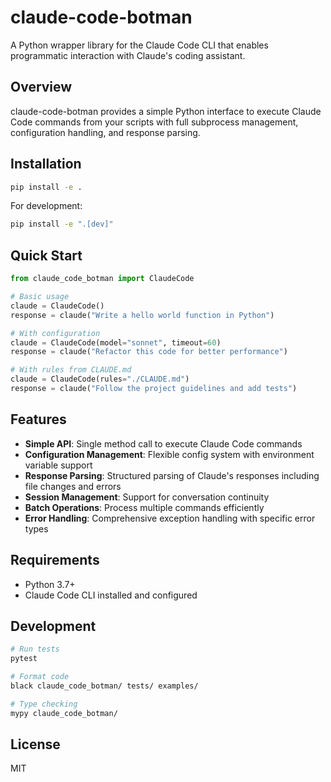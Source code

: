 # claude-code-botman

A Python wrapper library for the Claude Code CLI that enables programmatic interaction with Claude's coding assistant.

## Overview

claude-code-botman provides a simple Python interface to execute Claude Code commands from your scripts with full subprocess management, configuration handling, and response parsing.

## Installation

```bash
pip install -e .
```

For development:
```bash
pip install -e ".[dev]"
```

## Quick Start

```python
from claude_code_botman import ClaudeCode

# Basic usage
claude = ClaudeCode()
response = claude("Write a hello world function in Python")

# With configuration
claude = ClaudeCode(model="sonnet", timeout=60)
response = claude("Refactor this code for better performance")

# With rules from CLAUDE.md
claude = ClaudeCode(rules="./CLAUDE.md")
response = claude("Follow the project guidelines and add tests")
```

## Features

- **Simple API**: Single method call to execute Claude Code commands
- **Configuration Management**: Flexible config system with environment variable support
- **Response Parsing**: Structured parsing of Claude's responses including file changes and errors
- **Session Management**: Support for conversation continuity
- **Batch Operations**: Process multiple commands efficiently
- **Error Handling**: Comprehensive exception handling with specific error types

## Requirements

- Python 3.7+
- Claude Code CLI installed and configured

## Development

```bash
# Run tests
pytest

# Format code
black claude_code_botman/ tests/ examples/

# Type checking
mypy claude_code_botman/
```

## License

MIT